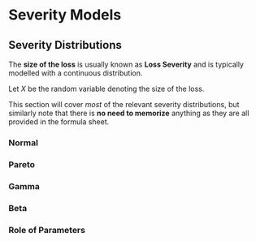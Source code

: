 # **Severity Models**

## **Severity Distributions**

The **size of the loss** is usually known as **Loss Severity** and is typically modelled with a continuous distribution. 

Let $X$ be the random variable denoting the size of the loss.

This section will cover *most* of the relevant severity distributions, but similarly note that there is **no need to memorize** anything as they are all provided in the formula sheet.

### Normal

### Pareto

### Gamma

### Beta

### **Role of Parameters**

